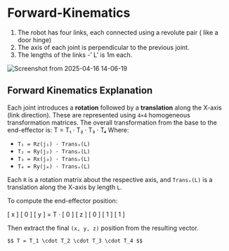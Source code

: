 # Forward-Kinematics

1. The robot has four links, each connected using a revolute pair ( like a door hinge)
2. The axis of each joint is perpendicular to the previous joint. 
3. The lengths of the links -’ L’ is 1m each.




![Screenshot from 2025-04-16 14-06-19](https://github.com/user-attachments/assets/523a81ba-0aa0-42c8-aa6e-7f1e31b1278f)
## Forward Kinematics Explanation
Each joint introduces a **rotation** followed by a **translation** along the X-axis (link direction). These are represented using `4×4` homogeneous transformation matrices.
The overall transformation from the base to the end-effector is: T = T₁ · T₂ · T₃ · T₄
Where:
- `T₁ = Rz(j₁) · Transₓ(L)`
- `T₂ = Ry(j₂) · Transₓ(L)`
- `T₃ = Rx(j₃) · Transₓ(L)`
- `T₄ = Ry(j₄) · Transₓ(L)`

Each `R` is a rotation matrix about the respective axis, and `Transₓ(L)` is a translation along the X-axis by length `L`.

To compute the end-effector position:

[ x ] [ 0 ] [ y ] = T · [ 0 ] [ z ] [ 0 ] [ 1 ] [ 1 ]

Then extract the final `(x, y, z)` position from the resulting vector.

```markdown
$$ T = T_1 \cdot T_2 \cdot T_3 \cdot T_4 $$


